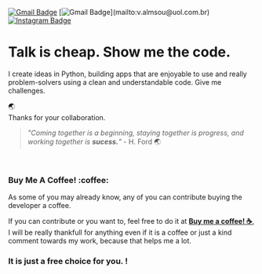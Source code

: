 [![Gmail Badge](https://img.shields.io/badge/-LinkedIn-blue?style=flat&logo=Linkedin&logoColor=white&link=https://www.linkedin.com/in/rebeccamanzi/)](https://www.linkedin.com/in/valmsou/)
[![Gmail Badge](https://img.shields.io/badge/-Gmail-c14438?style=flat&logo=Gmail&logoColor=white&link=mailto:)](mailto:v.almsou@uol.com.br)
[![Instagram Badge](https://img.shields.io/badge/-Instagram-C13584?style=flat&labelColor=C13584&logo=instagram&logoColor=white&link=https://www.instagram.com/v.alma_br/)](https://www.instagram.com/v.alma_br/)


# Talk is cheap. Show me the code.


I create ideas in Python, building apps that are enjoyable to use and really problem-solvers using a clean and understandable code.
Give me challenges. 
<br>

:earth_asia:  
Thanks for your collaboration.

> _"Coming together is a beginning,
> staying together is progress,
> and working together is **sucess.**"_ - H. Ford :earth_asia:
<br>

<h3><b> Buy Me A Coffee! :coffee:</b></h3>

As some of you may already know, any of you can contribute buying the developer a coffee.

If you can contribute or you want to, feel free to do it at [__Buy me a coffee! :coffee:__](https://www.buymeacoffee.com/vinialmeida), I will be really thankfull for anything even if it is a coffee or just a kind comment towards my work, because that helps me a lot.

### It is just a free choice for you. !
